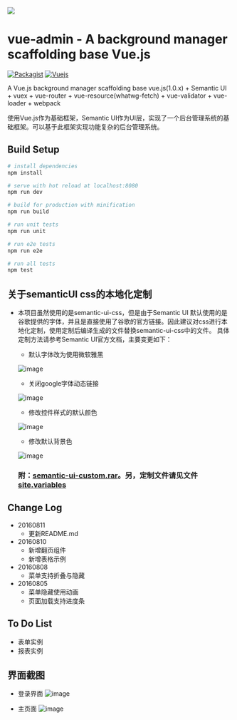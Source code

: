 ![](https://github.com/rootsli/vueadmin/blob/master/doc/img/logo.png)

vue-admin - A background manager scaffolding base Vue.js
========================================================
<!--[![Build Status](https://api.travis-ci.org/rootsli/vueadmin.svg?branch=master)](https://travis-ci.org/rootsli/vueadmin)-->
[![Packagist](https://img.shields.io/badge/packagist-1.1.2-blue.svg)](https://packagist.org/packages/vueadmin/vue-admin)
[![Vuejs](https://img.shields.io/badge/%20Powered%20by%20-%20Vuejs%201.x.x%20-green.svg?style=flat)](http://cn.vuejs.org/)

A Vue.js background manager scaffolding base vue.js(1.0.x) + Semantic UI + vuex + vue-router + vue-resource(whatwg-fetch) + vue-validator + vue-loader + webpack

使用Vue.js作为基础框架，Semantic UI作为UI层，实现了一个后台管理系统的基础框架。可以基于此框架实现功能复杂的后台管理系统。

## Build Setup

``` bash
# install dependencies
npm install

# serve with hot reload at localhost:8080
npm run dev

# build for production with minification
npm run build

# run unit tests
npm run unit

# run e2e tests
npm run e2e

# run all tests
npm test
```
 
## 关于semanticUI css的本地化定制
* 本项目虽然使用的是semantic-ui-css，但是由于Semantic UI 默认使用的是谷歌提供的字体，并且是直接使用了谷歌的官方链接。因此建议对css进行本地化定制，使用定制后编译生成的文件替换semantic-ui-css中的文件。
具体定制方法请参考Semantic UI官方文档，主要变更如下：
    * 默认字体改为使用微软雅黑
    
    ![image](https://github.com/rootsli/vueadmin/blob/master/doc/img/custom1.jpg)

    * 关闭google字体动态链接
    
    ![image](https://github.com/rootsli/vueadmin/blob/master/doc/img/custom2.jpg)

    * 修改控件样式的默认颜色
    
    ![image](https://github.com/rootsli/vueadmin/blob/master/doc/img/custom3.jpg)

    * 修改默认背景色
    
    ![image](https://github.com/rootsli/vueadmin/blob/master/doc/img/custom4.jpg)

    ### 附：[semantic-ui-custom.rar](https://github.com/rootsli/vueadmin/blob/master/doc/semantic-ui-custom.rar)。另，定制文件请见文件[site.variables](https://github.com/rootsli/vueadmin/blob/master/doc/site.variables)

## Change Log
- 20160811
  - 更新README.md
- 20160810
  - 新增翻页组件
  - 新增表格示例
- 20160808
  - 菜单支持折叠与隐藏
- 20160805
  - 菜单隐藏使用动画
  - 页面加载支持进度条
  
## To Do List
  - 表单实例
  - 报表实例
  
## 界面截图
  - 登录界面
  ![image](https://github.com/rootsli/vueadmin/blob/master/doc/img/login.jpg)

  - 主页面
  ![image](https://github.com/rootsli/vueadmin/blob/master/doc/img/main.jpg)
